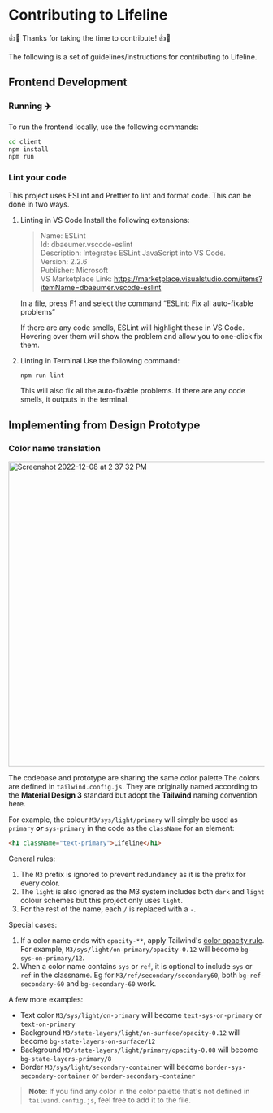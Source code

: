 # Contributing to Lifeline

:+1::tada: Thanks for taking the time to contribute! :+1::tada:

The following is a set of guidelines/instructions for contributing to Lifeline.


## Frontend Development

### Running :airplane:
To run the frontend locally, use the following commands:
```bash
cd client
npm install
npm run
```

### Lint your code 
This project uses ESLint and Prettier to lint and format code. This can be done in two ways.

1. Linting in VS Code
    Install the following extensions:

    > Name: ESLint   
    > Id: dbaeumer.vscode-eslint     
    > Description: Integrates ESLint JavaScript into VS Code.     
    > Version: 2.2.6    
    > Publisher: Microsoft      
    > VS Marketplace Link: https://marketplace.visualstudio.com/items?itemName=dbaeumer.vscode-eslint

    In a file, press F1 and select the command “ESLint: Fix all auto-fixable problems”
    
    If there are any code smells, ESLint will highlight these in VS Code. Hovering over them will show the problem and allow you to one-click fix them.

2. Linting in Terminal
    Use the following command:
    ```bash
    npm run lint
    ```

    This will also fix all the auto-fixable problems. If there are any code smells, it outputs in the terminal.


## Implementing from Design Prototype


### Color name translation

<img width="600" alt="Screenshot 2022-12-08 at 2 37 32 PM" src="https://user-images.githubusercontent.com/20573623/206572750-cf2218f8-5f7f-44b7-8aad-7366edac537b.png">

The codebase and prototype are sharing the same color palette.The colors are defined in `tailwind.config.js`.
They are originally named according to the **Material Design 3** standard but adopt the **Tailwind** naming convention here.

For example, the colour `M3/sys/light/primary` will simply be used as `primary`  ***or***  `sys-primary` in the code as the `className` for an element:
```html
<h1 className="text-primary">Lifeline</h1>
```


General rules:
1. The `M3` prefix is ignored to prevent redundancy as it is the prefix for every color.
2. The `light` is also ignored as the M3 system includes both `dark` and `light` colour schemes but this project only uses `light`.
3. For the rest of the name, each `/` is replaced with a `-`. 

Special cases:
1. If a color name ends with `opacity-**`, apply Tailwind's [color opacity rule](https://tailwindcss.com/docs/text-color#changing-the-opacity). For example, `M3/sys/light/on-primary/opacity-0.12` will become `bg-sys-on-primary/12`.
2. When a color name contains `sys` or `ref`, it is optional to include `sys` or `ref` in the classname. Eg for `M3/ref/secondary/secondary60`, both `bg-ref-secondary-60` and `bg-secondary-60` work.

A few more examples:
- Text color `M3/sys/light/on-primary` will become `text-sys-on-primary` or `text-on-primary`
- Background `M3/state-layers/light/on-surface/opacity-0.12` will become `bg-state-layers-on-surface/12`
- Background `M3/state-layers/light/primary/opacity-0.08` will become `bg-state-layers-primary/8`
- Border `M3/sys/light/secondary-container` will become `border-sys-secondary-container` or `border-secondary-container`

> **Note**: If you find any color in the color palette that's not defined in `tailwind.config.js`, feel free to add it to the file.
